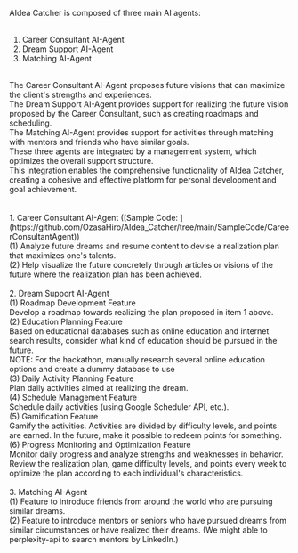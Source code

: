 AIdea Catcher is composed of three main AI agents: <br>
 <br>
1. Career Consultant AI-Agent <br>
2. Dream Support AI-Agent <br>
3. Matching AI-Agent <br>
 <br>
The Career Consultant AI-Agent proposes future visions that can maximize the client's strengths and experiences. <br>
The Dream Support AI-Agent provides support for realizing the future vision proposed by the Career Consultant, such as creating roadmaps and scheduling. <br>
The Matching AI-Agent provides support for activities through matching with mentors and friends who have similar goals. <br>
These three agents are integrated by a management system, which optimizes the overall support structure.  <br>
This integration enables the comprehensive functionality of AIdea Catcher, creating a cohesive and effective platform for personal development and goal achievement. <br>
 <br>
 <br>
1. Career Consultant AI-Agent ([Sample Code: ](https://github.com/OzasaHiro/AIdea_Catcher/tree/main/SampleCode/CareerConsultantAgent)) <br>
 (1) Analyze future dreams and resume content to devise a realization plan that maximizes one's talents. <br>
 (2) Help visualize the future concretely through articles or visions of the future where the realization plan has been achieved. <br>
 <br>
2. Dream Support AI-Agent <br>
 (1) Roadmap Development Feature <br>
     Develop a roadmap towards realizing the plan proposed in item 1 above. <br>
 (2) Education Planning Feature <br>
     Based on educational databases such as online education and internet search results, consider what kind of education should be pursued in the future. <br>
     NOTE: For the hackathon, manually research several online education options and create a dummy database to use <br>
 (3) Daily Activity Planning Feature <br>
     Plan daily activities aimed at realizing the dream. <br>
 (4) Schedule Management Feature <br>
     Schedule daily activities (using Google Scheduler API, etc.). <br>
 (5) Gamification Feature <br>
     Gamify the activities. Activities are divided by difficulty levels, and points are earned. In the future, make it possible to redeem points for something. <br>
 (6) Progress Monitoring and Optimization Feature <br>
     Monitor daily progress and analyze strengths and weaknesses in behavior. Review the realization plan, game difficulty levels, and points every week to optimize the plan according to each individual's characteristics. <br> 
 <br>
3. Matching AI-Agent <br>
 (1) Feature to introduce friends from around the world who are pursuing similar dreams.<br>
 (2) Feature to introduce mentors or seniors who have pursued dreams from similar circumstances or have realized their dreams. (We might able to perplexity-api to search mentors by LinkedIn.) <br>
